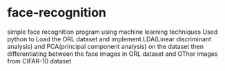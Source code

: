# face-recognition
simple face recognition program using machine learning techniques
Used python to Load the ORL dataset and implement LDA(Linear discriminant analysis) and PCA(principal component analysis) on the dataset
then differentiating between the face images in ORL dataset and OTher images from CIFAR-10 dataset
